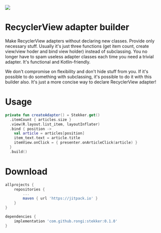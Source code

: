 [![](https://jitpack.io/v/rongi/stekker.svg)](https://jitpack.io/#rongi/stekker)

# RecyclerView adapter builder

Make RecyclerView adapters without declaring new classes. Provide only necessary stuff. Usually it's just three functions (get item count, create view/view hoder and bind view holder) instead of subclassing. You no longer have to spam useless adapter classes each time you need a trivial adapter. It's functional and Kotlin-friendly.

We don't compromise on flexibility and don't hide stuff from you. If it's possible to do something with subclassing, it's possible to do it with this builder also. It's just a more concise way to declare RecyclerView adapter!

Usage
=====

```kotlin
private fun createAdapter() = Stekker.get()
  .itemCount { articles.size }
  .view(R.layout.list_item, layoutInflater)
  .bind { position ->
    val article = articles[position]
    item_text.text = article.title
    itemView.onClick = { presenter.onArticleClick(article) }
  }
  .build()
```

Download
========

```groovy
allprojects {
    repositories {
        ...
        maven { url 'https://jitpack.io' }
    }
}
```

```groovy
dependencies {
    implementation 'com.github.rongi:stekker:0.1.0'
}
```
